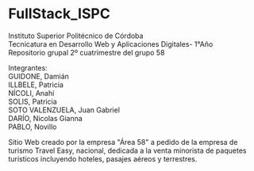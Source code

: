 # FullStack_ISPC<br>
Instituto Superior Politécnico de Córdoba <br>
Tecnicatura en Desarrollo Web y Aplicaciones Digitales- 1°Año <br>
Repositorio grupal 2º cuatrimestre del grupo 58<br>

Integrantes: <br>
GUIDONE, Damián<br>
ILLBELE, Patricia<br>
NÍCOLI, Anahí<br>
SOLIS, Patricia<br>
SOTO VALENZUELA, Juan Gabriel<br>
DARÍO, Nicolas Gianna<br>
PABLO, Novillo<br>




Sitio Web creado por la empresa "Área 58" a pedido de la empresa de turismo Travel Easy, nacional, dedicada a la venta minorista de paquetes turísticos incluyendo hoteles, pasajes aéreos y terrestres.
